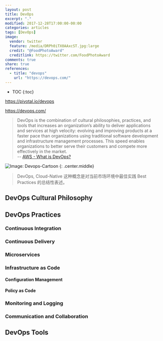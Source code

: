 ```yaml
---
layout: post
title: DevOps
excerpt: "."
modified: 2017-12-28T17:00:00-00:00
categories: articles
tags: [DevOps]
image:
  vendor: twitter
  feature: /media/DRPh0iTX0AAxcST.jpg:large
  credit: "@FoodPhotoAward"
  creditlink: https://twitter.com/FoodPhotoAward
comments: true
share: true
references:
  - title: "devops"
    url: "https://devops.com/"
---
```


* TOC
{:toc}

https://pivotal.io/devops

https://devops.com/

> DevOps is the combination of cultural philosophies, practices, and tools that increases an organization’s ability to deliver applications and services at high velocity: evolving and improving products at a faster pace than organizations using traditional software development and infrastructure management processes. This speed enables organizations to better serve their customers and compete more effectively in the market. <br>
 -- [AWS - What is DevOps?](https://aws.amazon.com/devops/what-is-devops/)


![Image: Devops-Cartoon](https://d1fto35gcfffzn.cloudfront.net/images/topics/devops/Devops-Cartoon.png)
{: .center.middle}

> DevOps, Cloud-Native 这种概念是对当前市场环境中最佳实践 Best Practices 的总结性表述。



## DevOps Cultural Philosophy

## DevOps Practices

### Continuous Integration

### Continuous Delivery

### Microservices

### Infrastructure as Code
#### Configuration Management
#### Policy as Code

### Monitoring and Logging

### Communication and Collaboration

## DevOps Tools
